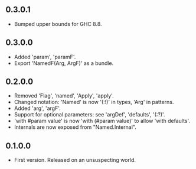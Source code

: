 ## 0.3.0.1

* Bumped upper bounds for GHC 8.8.

## 0.3.0.0

* Added 'param', 'paramF'.
* Export 'NamedF(Arg, ArgF)' as a bundle.

## 0.2.0.0

* Removed 'Flag', 'named', 'Apply', 'apply'.
* Changed notation: 'Named' is now '(:!)' in types, 'Arg' in patterns.
* Added 'arg', 'argF'.
* Support for optional parameters: see 'argDef', 'defaults', '(:?)'.
* 'with #param value' is now 'with (#param value)' to allow 'with defaults'.
* Internals are now exposed from "Named.Internal".

## 0.1.0.0

* First version. Released on an unsuspecting world.
